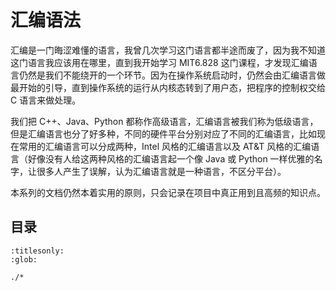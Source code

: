 # 汇编语法

汇编是一门晦涩难懂的语言，我曾几次学习这门语言都半途而废了，因为我不知道这门语言我应该用在哪里，直到我开始学习 MIT6.828 这门课程，才发现汇编语言仍然是我们不能绕开的一个环节。因为在操作系统启动时，仍然会由汇编语言做最开始的引导，直到操作系统的运行从内核态转到了用户态，把程序的控制权交给 C 语言来做处理。

我们把 C++、Java、Python 都称作高级语言，汇编语言被我们称为低级语言，但是汇编语言也分了好多种，不同的硬件平台分别对应了不同的汇编语言，比如现在常用的汇编语言可以分成两种，Intel 风格的汇编语言以及 AT&T 风格的汇编语言（好像没有人给这两种风格的汇编语言起一个像 Java 或 Python 一样优雅的名字，让很多人产生了误解，认为汇编语言就是一种语言，不区分平台）。

本系列的文档仍然本着实用的原则，只会记录在项目中真正用到且高频的知识点。

## 目录

```{toctree}
:titlesonly:
:glob:

./*
```
